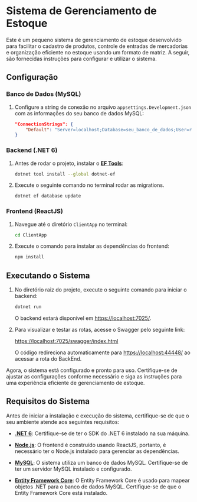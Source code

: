 # Sistema de Gerenciamento de Estoque

Este é um pequeno sistema de gerenciamento de estoque desenvolvido para facilitar o cadastro de produtos, controle de entradas de mercadorias e organização eficiente no estoque usando um formato de matriz. A seguir, são fornecidas instruções para configurar e utilizar o sistema.

## Configuração

### Banco de Dados (MySQL)

1. Configure a string de conexão no arquivo `appsettings.Development.json` com as informações do seu banco de dados MySQL:

   ```json
   "ConnectionStrings": {
       "Default": "Server=localhost;Database=seu_banco_de_dados;User=root;Password=sua_senha;"
   }
   ```

### Backend (.NET 6)

1. Antes de rodar o projeto, instalar o **[EF Tools](https://learn.microsoft.com/en-us/ef/core/get-started/overview/install#get-the-entity-framework-core-tools)**:

   ```bash
   dotnet tool install --global dotnet-ef
   ```

2. Execute o seguinte comando no terminal rodar as migrations.

   ```bash
   dotnet ef database update
   ```

### Frontend (ReactJS)

1. Navegue até o diretório `ClientApp` no terminal:

   ```bash
   cd ClientApp
   ```

2. Execute o comando para instalar as dependências do frontend:

   ```bash
   npm install
   ```

## Executando o Sistema

1. No diretório raiz do projeto, execute o seguinte comando para iniciar o backend:

   ```bash
   dotnet run
   ```

   O backend estará disponível em [https://localhost:7025/](https://localhost:7025/).

2. Para visualizar e testar as rotas, acesse o Swagger pelo seguinte link:

   [https://localhost:7025/swagger/index.html](https://localhost:7025/swagger/index.html)

   O código redireciona automaticamente para [https://localhost:44448/](https://localhost:44448/) ao acessar a rota do BackEnd.

Agora, o sistema está configurado e pronto para uso. Certifique-se de ajustar as configurações conforme necessário e siga as instruções para uma experiência eficiente de gerenciamento de estoque.

## Requisitos do Sistema

Antes de iniciar a instalação e execução do sistema, certifique-se de que o seu ambiente atende aos seguintes requisitos:

- **[.NET 6](https://dotnet.microsoft.com/download)**: Certifique-se de ter o SDK do .NET 6 instalado na sua máquina.

- **[Node.js](https://nodejs.org/)**: O frontend é construído usando ReactJS, portanto, é necessário ter o Node.js instalado para gerenciar as dependências.

- **[MySQL](https://www.mysql.com/)**: O sistema utiliza um banco de dados MySQL. Certifique-se de ter um servidor MySQL instalado e configurado.

- **[Entity Framework Core](https://docs.microsoft.com/en-us/ef/core/)**: O Entity Framework Core é usado para mapear objetos .NET para o banco de dados MySQL. Certifique-se de que o Entity Framework Core está instalado.
